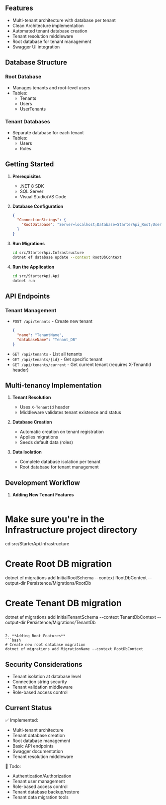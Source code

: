
## Features

- Multi-tenant architecture with database per tenant
- Clean Architecture implementation
- Automated tenant database creation
- Tenant resolution middleware
- Root database for tenant management
- Swagger UI integration

## Database Structure

### Root Database
- Manages tenants and root-level users
- Tables:
  - Tenants
  - Users
  - UserTenants

### Tenant Databases
- Separate database for each tenant
- Tables:
  - Users
  - Roles

## Getting Started

1. **Prerequisites**
   - .NET 8 SDK
   - SQL Server
   - Visual Studio/VS Code

2. **Database Configuration**
   ```json
   {
     "ConnectionStrings": {
       "RootDatabase": "Server=localhost;Database=StarterApi_Root;User Id=sa;Password=MyPass@word;TrustServerCertificate=True;"
     }
   }
   ```

3. **Run Migrations**
   ```bash
   cd src/StarterApi.Infrastructure
   dotnet ef database update --context RootDbContext
   ```

4. **Run the Application**
   ```bash
   cd src/StarterApi.Api
   dotnet run
   ```

## API Endpoints

### Tenant Management
- `POST /api/tenants` - Create new tenant
  ```json
  {
    "name": "TenantName",
    "databaseName": "Tenant_DB"
  }
  ```
- `GET /api/tenants` - List all tenants
- `GET /api/tenants/{id}` - Get specific tenant
- `GET /api/tenants/current` - Get current tenant (requires X-TenantId header)

## Multi-tenancy Implementation

1. **Tenant Resolution**
   - Uses `X-TenantId` header
   - Middleware validates tenant existence and status

2. **Database Creation**
   - Automatic creation on tenant registration
   - Applies migrations
   - Seeds default data (roles)

3. **Data Isolation**
   - Complete database isolation per tenant
   - Root database for tenant management

## Development Workflow

1. **Adding New Tenant Features**
   ```bash
  # Make sure you're in the Infrastructure project directory
cd src/StarterApi.Infrastructure

# Create Root DB migration
dotnet ef migrations add InitialRootSchema --context RootDbContext --output-dir Persistence/Migrations/RootDb

# Create Tenant DB migration
dotnet ef migrations add InitialTenantSchema --context TenantDbContext --output-dir Persistence/Migrations/TenantDb
   ```

2. **Adding Root Features**
   ```bash
   # Create new root database migration
   dotnet ef migrations add MigrationName --context RootDbContext
   ```

## Security Considerations

- Tenant isolation at database level
- Connection string security
- Tenant validation middleware
- Role-based access control

## Current Status

✅ Implemented:
- Multi-tenant architecture
- Tenant database creation
- Root database management
- Basic API endpoints
- Swagger documentation
- Tenant resolution middleware

🚧 Todo:
- Authentication/Authorization
- Tenant user management
- Role-based access control
- Tenant database backup/restore
- Tenant data migration tools